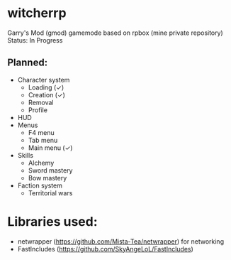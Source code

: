 # witcherrp
Garry's Mod (gmod) gamemode based on rpbox (mine private repository)
Status: In Progress

## Planned:
- Character system
  - Loading (✓)
  - Creation (✓)
  - Removal
  - Profile
- HUD
- Menus
  - F4 menu
  - Tab menu
  - Main menu (✓)
- Skills
  - Alchemy
  - Sword mastery
  - Bow mastery
- Faction system
  - Territorial wars

# Libraries used:
- netwrapper (https://github.com/Mista-Tea/netwrapper) for networking
- FastIncludes (https://github.com/SkyAngeLoL/FastIncludes)
